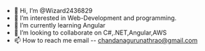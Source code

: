 - 👋 Hi, I’m @Wizard2436829
- 👀 I’m interested in Web-Development and programming.
- 🌱 I’m currently learning Angular
- 💞️ I’m looking to collaborate on C#,.NET,Angular,AWS
- 📫 How to reach me email -- chandanagurunathrao@gmail.com

<!---
Wizard2436829/Wizard2436829 is a ✨ special ✨ repository because its `README.md` (this file) appears on your GitHub profile.
You can click the Preview link to take a look at your changes.
--->
